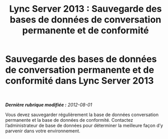 ﻿---
title: 'Lync Server 2013 : Sauvegarde des bases de données de conversation permanente et de conformité'
TOCTitle: Sauvegarde des bases de données de conversation permanente et de conformité
ms:assetid: 0950e1a9-5a53-4d4a-bf3a-e57ae1225b69
ms:mtpsurl: https://technet.microsoft.com/fr-fr/library/JJ215872(v=OCS.15)
ms:contentKeyID: 49296187
ms.date: 05/20/2016
mtps_version: v=OCS.15
ms.translationtype: HT
---

# Sauvegarde des bases de données de conversation permanente et de conformité dans Lync Server 2013

 

_**Dernière rubrique modifiée :** 2012-08-01_

Vous devez sauvegarder régulièrement la base de données conversation permanente et la base de données de conformité. Contactez l’administrateur de base de données pour déterminer la meilleure façon d’y parvenir dans votre environnement.

